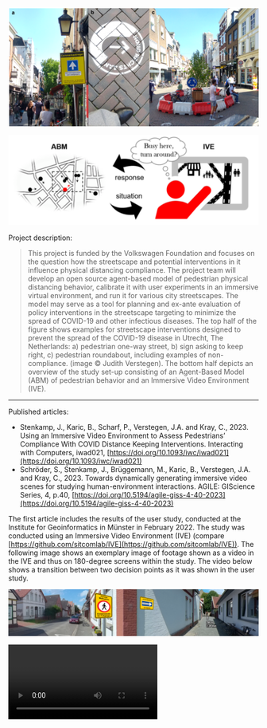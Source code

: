 ![Images of streetscape interventions in the Netherlands](figures/figure1.png)

![Scheme of interaction between ABM and IVE](figures/figure2.PNG)

Project description:
> This project is funded by the Volkswagen Foundation and focuses on the question how the streetscape and potential interventions in it influence physical distancing compliance. The project team will develop an open source agent-based model of pedestrian physical distancing behavior, calibrate it with user experiments in an immersive virtual environment, and run it for various city streetscapes. The model may serve as a tool for planning and ex-ante evaluation of policy interventions in the streetscape targeting to minimize the spread of COVID-19 and other infectious diseases. The top half of the figure shows examples for streetscape interventions designed to prevent the spread of the COVID-19 disease in Utrecht, The Netherlands: a) pedestrian one-way street, b) sign asking to keep right, c) pedestrian roundabout, including examples of non-compliance. (image © Judith Verstegen). The bottom half depicts an overview of the study set-up consisting of an Agent-Based Model (ABM) of pedestrian behavior and an Immersive Video Environment (IVE).

---

Published articles:
- Stenkamp, J., Karic, B., Scharf, P., Verstegen, J.A. and Kray, C., 2023. Using an Immersive Video Environment to Assess Pedestrians’ Compliance With COVID Distance Keeping Interventions. Interacting with Computers, iwad021, [https://doi.org/10.1093/iwc/iwad021](https://doi.org/10.1093/iwc/iwad021)
- Schröder, S., Stenkamp, J., Brüggemann, M., Karic, B., Verstegen, J.A. and Kray, C., 2023. Towards dynamically generating immersive video scenes for studying human-environment interactions. AGILE: GIScience Series, 4, p.40, [https://doi.org/10.5194/agile-giss-4-40-2023](https://doi.org/10.5194/agile-giss-4-40-2023)

The first article includes the results of the user study, conducted at the Institute for Geoinformatics in Münster in February 2022. The study was conducted using an Immersive Video Environment (IVE) (compare [https://github.com/sitcomlab/IVE](https://github.com/sitcomlab/IVE)). The following image shows an exemplary image of footage shown as a video in the IVE and thus on 180-degree screens within the study. The video below shows a transition between two decision points as it was shown in the user study.

![Study footage example](figures/figure3.PNG)

![Transition example](figures/video1.mp4)
